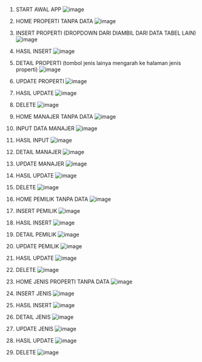 1. START AWAL APP 
![image](https://github.com/user-attachments/assets/c1be1d6d-71f1-44b1-9740-85bc23d99024)
2. HOME PROPERTI TANPA DATA
![image](https://github.com/user-attachments/assets/7b423748-5b6d-40da-a217-65a4c6c20efd)
3. INSERT PROPERTI (DROPDOWN DARI DIAMBIL DARI DATA TABEL LAIN)
![image](https://github.com/user-attachments/assets/cdcb7253-657c-4c4c-b424-0dbe6cf0bd83)
4. HASIL INSERT
![image](https://github.com/user-attachments/assets/086a1757-93aa-4a08-8361-2a8a4bb7a6b2)
5. DETAIL PROPERTI (tombol jenis lainya mengarah ke halaman jenis properti)
![image](https://github.com/user-attachments/assets/68b343bd-f050-4f39-9f16-8f5cd7c55b82)
6. UPDATE PROPERTI
![image](https://github.com/user-attachments/assets/8e37da11-725a-42cf-86b2-90ce10ac29c8)
7. HASIL UPDATE
![image](https://github.com/user-attachments/assets/ff5127c4-6dc1-4a58-95d0-1d49c88c80bb)
8. DELETE
![image](https://github.com/user-attachments/assets/61f10916-ed58-4e75-a07f-745e625aa42c)


1. HOME MANAJER TANPA DATA
![image](https://github.com/user-attachments/assets/0bc51264-c3f9-4dc7-938c-f1f718a81937)
2. INPUT DATA MANAJER
![image](https://github.com/user-attachments/assets/7ba59eee-3907-4eb2-8a20-796a8a4af0a0)
3. HASIL INPUT
![image](https://github.com/user-attachments/assets/0df04197-7f40-497d-a71a-42a258d4ca67)
4. DETAIL MANAJER
![image](https://github.com/user-attachments/assets/c67554a7-4f80-4921-8559-343bce5930d7)
5. UPDATE MANAJER
![image](https://github.com/user-attachments/assets/76d4fddc-c242-45c2-a3ef-93ea91a0c0ec)
6. HASIL UPDATE
![image](https://github.com/user-attachments/assets/030e6c19-f2e0-4f91-a1f5-0bb5c9d780f7)
7. DELETE
![image](https://github.com/user-attachments/assets/56d357aa-9f0f-4da2-b38d-10cd51519296)

1. HOME PEMILIK TANPA DATA
![image](https://github.com/user-attachments/assets/266c0e81-3468-4b51-95a5-e5af9ec206ec)
2. INSERT PEMILIK
![image](https://github.com/user-attachments/assets/ad5c51d5-72d3-424f-b93e-c7d57c95459f)
3. HASIL INSERT
![image](https://github.com/user-attachments/assets/92758322-ed00-4afb-8c59-c67a991a2eab)
4. DETAIL PEMILIK
![image](https://github.com/user-attachments/assets/83166434-0936-4b77-acba-4a364f0ef9f9)
5. UPDATE PEMILIK
![image](https://github.com/user-attachments/assets/5e17c4cf-b687-4a97-91e7-eb8eede4227d)
6. HASIL UPDATE
![image](https://github.com/user-attachments/assets/e092e571-98ab-4c13-b656-175877c587e4)
7. DELETE
![image](https://github.com/user-attachments/assets/ec1f2d43-b8bb-4c22-8dfa-9b8e391fc47e)


1. HOME JENIS PROPERTI TANPA DATA
![image](https://github.com/user-attachments/assets/16623628-9e88-4bd6-91e4-344f797c031e)
2. INSERT JENIS
![image](https://github.com/user-attachments/assets/81af995a-f492-4264-b5dd-fba751fdec63)
3. HASIL INSERT
![image](https://github.com/user-attachments/assets/b360cab2-f378-4639-8507-3bf9b1ec9513)
4. DETAIL JENIS
![image](https://github.com/user-attachments/assets/dc5e628f-6c56-452a-8124-5da6236e793f)
5. UPDATE JENIS 
![image](https://github.com/user-attachments/assets/946bd27e-07bb-4752-996d-10545b9f5ac2)
6. HASIL UPDATE
![image](https://github.com/user-attachments/assets/98cf2068-63f0-4e8d-842e-6473d7187487)
7. DELETE
![image](https://github.com/user-attachments/assets/9de93480-bb62-4188-bae4-2b6b4f4c06a3)
